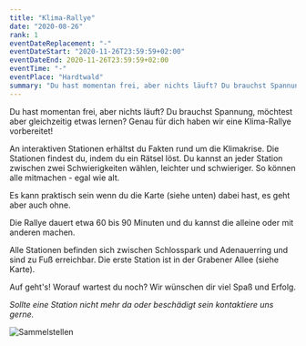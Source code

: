 ```yaml
---
title: "Klima-Rallye"
date: "2020-08-26"
rank: 1
eventDateReplacement: "-"
eventDateStart: "2020-11-26T23:59:59+02:00"
eventDateEnd: 2020-11-26T23:59:59+02:00
eventTime: "-"
eventPlace: "Hardtwald"
summary: "Du hast momentan frei, aber nichts läuft? Du brauchst Spannung, möchtest aber gleichzeitig etwas lernen? Genau für dich haben wir eine Klima-Rallye vorbereitet!"
---
```

Du hast momentan frei, aber nichts läuft? Du brauchst Spannung, möchtest aber gleichzeitig etwas lernen? Genau für dich haben wir eine Klima-Rallye vorbereitet!

An interaktiven Stationen erhältst du Fakten rund um die Klimakrise. Die Stationen findest du, indem du ein Rätsel löst. Du kannst an jeder Station zwischen zwei Schwierigkeiten wählen, leichter und schwieriger. So können alle mitmachen - egal wie alt.

Es kann praktisch sein wenn du die Karte (siehe unten) dabei hast, es geht aber auch ohne.

Die Rallye dauert etwa 60 bis 90 Minuten und du kannst die alleine oder mit anderen machen. 

Alle Stationen befinden sich zwischen Schlosspark und Adenauerring und sind zu Fuß erreichbar. Die erste Station ist in der Grabener Allee (siehe Karte). 

Auf geht's! Worauf wartest du noch? Wir wünschen dir viel Spaß und Erfolg.

*Sollte eine Station nicht mehr da oder beschädigt sein kontaktiere uns gerne.*

![Sammelstellen](/img/MapMitSchloss.png)
